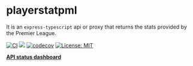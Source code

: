 # playerstatpml

It is an `express-typescript` api or proxy that returns the stats provided by the Premier League.

[![CI](https://github.com/khushalbhardwaj-0111/playerStat/actions/workflows/ci.yml/badge.svg?branch=dev)](https://github.com/khushalbhardwaj-0111/playerStat/actions/workflows/ci.yml)
![](https://api.checklyhq.com/v1/badges/groups/293789?style=flat&theme=default&responseTime=true)
[![codecov](https://codecov.io/gh/celeronCoder/playerstatpml/branch/dev/graph/badge.svg?token=48D3DK2L4J)](https://codecov.io/gh/celeronCoder/playerstatpml)
[![License: MIT](https://img.shields.io/badge/License-MIT-yellow.svg)](https://opensource.org/licenses/MIT)

[__API status dashboard__](https://playerstatpml.checklyhq.com/) 
